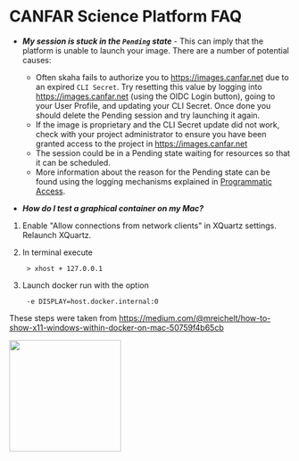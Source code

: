 # CANFAR Science Platform FAQ

* ***My session is stuck in the `Pending` state*** - This can imply that the platform is unable to launch your image.  There are a number of potential causes:
   * Often skaha fails to authorize you to https://images.canfar.net due to an expired `CLI Secret`.  Try resetting this value by logging into https://images.canfar.net (using the OIDC Login button), going to your User Profile, and updating your CLI Secret.  Once done you should delete the Pending session and try launching it again.
    * If the image is proprietary and the CLI Secret update did not work, check with your project administrator to ensure you have been granted access to the project in https://images.canfar.net
    * The session could be in a Pending state waiting for resources so that it can be scheduled.
    * More information about the reason for the Pending state can be found using the logging mechanisms explained in [Programmatic Access](#programmatic-access).

* ***How do I test a graphical container on my Mac?***


1. Enable "Allow connections from network clients" in XQuartz settings. Relaunch XQuartz.
2. In terminal execute

        > xhost + 127.0.0.1

3. Launch docker run with the option

        -e DISPLAY=host.docker.internal:0

These steps were taken from https://medium.com/@mreichelt/how-to-show-x11-windows-within-docker-on-mac-50759f4b65cb

[<img src="../canfar-logo.png" height="200" />](https://www.opencadc.org/scicon/)
